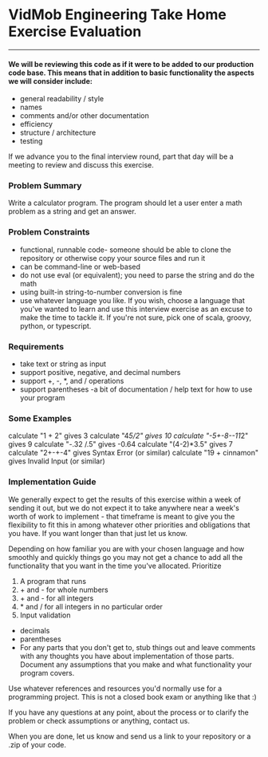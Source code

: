 # VidMob Engineering Take Home Exercise Evaluation
***
#### We will be reviewing this code as if it were to be added to our production code base. This means that in addition to basic functionality the aspects we will consider include:
- general readability / style
- names
- comments and/or other documentation
- efficiency
- structure / architecture
- testing

If we advance you to the final interview round, part that day will be a meeting to review and discuss this exercise.

### Problem Summary
Write a calculator program. The program should let a user enter a math problem as a string and get an answer.

### Problem Constraints
- functional, runnable code- someone should be able to clone the repository or otherwise copy your source files and run it
- can be command-line or web-based
- do not use eval (or equivalent); you need to parse the string and do the math
- using built-in string-to-number conversion is fine
- use whatever language you like. If you wish, choose a language that you've wanted to learn and use this interview exercise as an excuse to make the time to tackle it. If you're not sure, pick one of scala, groovy, python, or typescript.

### Requirements
- take text or string as input
- support positive, negative, and decimal numbers
- support +, -, *, and / operations
- support parentheses
 -a bit of documentation / help text for how to use your program

### Some Examples
calculate "1 + 2" gives 3
calculate "4*5/2" gives 10
calculate "-5+-8--11*2" gives 9
calculate "-.32       /.5" gives -0.64
calculate "(4-2)*3.5" gives 7
calculate "2+-+-4" gives Syntax Error (or similar)
calculate "19 + cinnamon" gives Invalid Input (or similar)

### Implementation Guide
We generally expect to get the results of this exercise within a week of sending it out, but we do not expect it to take anywhere near a week's worth of work to implement - that timeframe is meant to give you the flexibility to fit this in among whatever other priorities and obligations that you have. If you want longer than that just let us know.

Depending on how familiar you are with your chosen language and how smoothly and quickly things go you may not get a chance to add all the functionality that you want in the time you've allocated. Prioritize
1. A program that runs
2. \+ and - for whole numbers
3. \+ and - for all integers
4. \* and / for all integers in no particular order
5. Input validation
  
  + decimals
  + parentheses
  + For any parts that you don't get to, stub things out and leave comments with any thoughts you have about implementation of those parts. Document any assumptions that you make and what functionality your program covers.

Use whatever references and resources you'd normally use for a programming project. This is not a closed book exam or anything like that :)

If you have any questions at any point, about the process or to clarify the problem or check assumptions or anything, contact us.

When you are done, let us know and send us a link to your repository or a .zip of your code.
